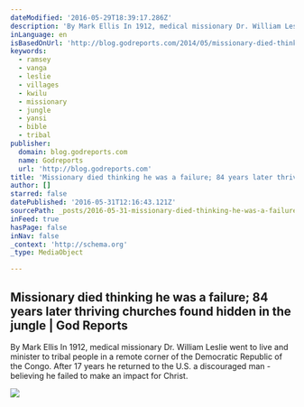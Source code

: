 ```yaml
---
dateModified: '2016-05-29T18:39:17.286Z'
description: 'By Mark Ellis In 1912, medical missionary Dr. William Leslie went to live and minister to tribal people in a remote corner of the Democratic Republic of the Congo. After 17 years he returned to the U.S. a discouraged man - believing he failed to make an impact for Christ.'
inLanguage: en
isBasedOnUrl: 'http://blog.godreports.com/2014/05/missionary-died-thinking-he-was-a-failure-84-years-later-thriving-churches-found-hidden-in-the-jungle/'
keywords:
  - ramsey
  - vanga
  - leslie
  - villages
  - kwilu
  - missionary
  - jungle
  - yansi
  - bible
  - tribal
publisher:
  domain: blog.godreports.com
  name: Godreports
  url: 'http://blog.godreports.com'
title: 'Missionary died thinking he was a failure; 84 years later thriving churches found hidden in the jungle | God Reports'
author: []
starred: false
datePublished: '2016-05-31T12:16:43.121Z'
sourcePath: _posts/2016-05-31-missionary-died-thinking-he-was-a-failure-84-years-later-th.md
inFeed: true
hasPage: false
inNav: false
_context: 'http://schema.org'
_type: MediaObject

---
```

<article style=""><h1>Missionary died thinking he was a failure; 84 years later thriving churches found hidden in the jungle | God Reports</h1><p>By Mark Ellis In 1912, medical missionary Dr. William Leslie went to live and minister to tribal people in a remote corner of the Democratic Republic of the Congo. After 17 years he returned to the U.S. a discouraged man - believing he failed to make an impact for Christ.</p><img src="http://blog.godreports.com/wp-content/uploads/2014/05/Leslie_Vanga_Settlement_Africa.jpg" /></article>